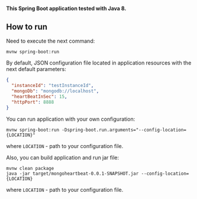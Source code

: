 #### This Spring Boot application tested with Java 8.

## How to run

Need to execute the next command:
```
mvnw spring-boot:run
```

By default, JSON configuration file located in application resources with the next default parameters:
```json
{
  "instanceId": "testInstanceId",
  "mongoDb": "mongodb://localhost",
  "heartBeatInSec": 15,
  "httpPort": 8888
}
```

You can run application with your own configuration:
```
mvnw spring-boot:run -Dspring-boot.run.arguments="--config-location={LOCATION}"
```
where ```LOCATION``` - path to your configuration file.

Also, you can build application and run jar file:
```
mvnw clean package
java -jar target/mongoheartbeat-0.0.1-SNAPSHOT.jar --config-location={LOCATION}
```
where ```LOCATION``` - path to your configuration file.
